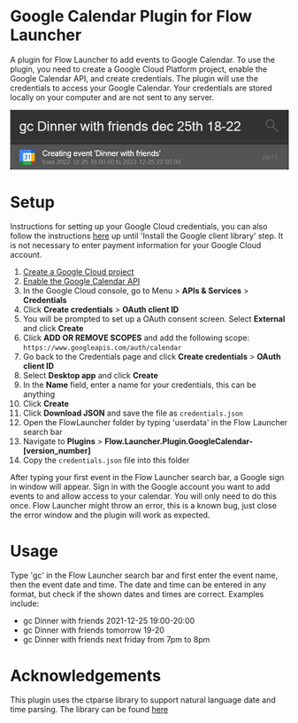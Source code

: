 # Google Calendar Plugin for Flow Launcher
A plugin for Flow Launcher to add events to Google Calendar. To use the plugin, you need to create a Google Cloud Platform project, enable the Google Calendar API, and create credentials. The plugin will use the credentials to access your Google Calendar. Your credentials are stored locally on your computer and are not sent to any server.

![Screenshot](Images/Screenshot.png)
# Setup
Instructions for setting up your Google Cloud credentials, you can also follow the instructions [here](https://developers.google.com/calendar/api/quickstart/python) up until 'Install the Google client library' step. It is not necessary to enter payment information for your Google Cloud account.
1. [Create a Google Cloud project](https://developers.google.com/workspace/guides/create-project)
2. [Enable the Google Calendar API](https://console.cloud.google.com/flows/enableapi?apiid=calendar-json.googleapis.com)
3. In the Google Cloud console, go to Menu > **APIs & Services** > **Credentials**
4. Click **Create credentials** > **OAuth client ID**
5. You will be prompted to set up a OAuth consent screen. Select **External** and click **Create**
6. Click **ADD OR REMOVE SCOPES** and add the following scope: `https://www.googleapis.com/auth/calendar`
7. Go back to the Credentials page and click **Create credentials** > **OAuth client ID**
8. Select **Desktop app** and click **Create**
9. In the **Name** field, enter a name for your credentials, this can be anything
10. Click **Create**
11. Click **Download JSON** and save the file as `credentials.json`
12. Open the FlowLauncher folder by typing 'userdata' in the Flow Launcher search bar
13. Navigate to **Plugins** > **Flow.Launcher.Plugin.GoogleCalendar-[version_number]**
14. Copy the `credentials.json` file into this folder

After typing your first event in the Flow Launcher search bar, a Google sign in window will appear. Sign in with the Google account you want to add events to and allow access to your calendar. You will only need to do this once.
Flow Launcher might throw an error, this is a known bug, just close the error window and the plugin will work as expected.

# Usage
Type 'gc' in the Flow Launcher search bar and first enter the event name, then the event date and time. The date and time can be entered in any format, but check if the shown dates and times are correct. Examples include:
- gc Dinner with friends 2021-12-25 19:00-20:00
- gc Dinner with friends tomorrow 19-20
- gc Dinner with friends next friday from 7pm to 8pm

# Acknowledgements
This plugin uses the ctparse library to support natural language date and time parsing. The library can be found [here](https://github.com/comtravo/ctparse)